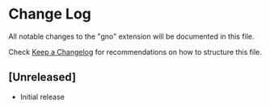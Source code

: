 # Change Log

All notable changes to the "gno" extension will be documented in this file.

Check [Keep a Changelog](http://keepachangelog.com/) for recommendations on how to structure this file.

## [Unreleased]

- Initial release